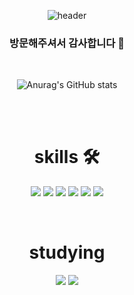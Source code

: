 <div align="center">
 
![header](https://capsule-render.vercel.app/api?type=waving&color=865DFF&height=300&section=header&text=Welcome%20&fontSize=90&fontColor=191825)
### 방문해주셔서 감사합니다 🙌
  
<br/>
  
![Anurag's GitHub stats](https://github-readme-stats.vercel.app/api?username=Teddy9802&show_icons=true&theme=radical)

<br/>
<br/>
  
# skills 🛠️
<img src="https://img.shields.io/badge/Javascript-F7DF1E?style=flat-square&logo=Javascript&logoColor=black"/> <img src="https://img.shields.io/badge/Typescript-3178C6?style=flat-square&logo=Typescript&logoColor=black"/> <img src="https://img.shields.io/badge/GraphQL-E10098?style=flat-square&logo=GraphQL&logoColor=black"/> <img src="https://img.shields.io/badge/MySQL-4479A1?style=flat-square&logo=MySQL&logoColor=black"/> <img src="https://img.shields.io/badge/Docker-2496ED?style=flat-square&logo=docker&logoColor=black"/> <img src="https://img.shields.io/badge/NestJS-E0234E?style=flat-square&logo=NestJS&logoColor=black"/>

<br/>

# studying
<img src="https://img.shields.io/badge/Java-F7DF1E?style=flat-square&logo=Java&logoColor=black"/> <img src="https://img.shields.io/badge/Spring Boot-6DB33F?style=flat-square&logo=Spring Boot&logoColor=black"/>
</div>
